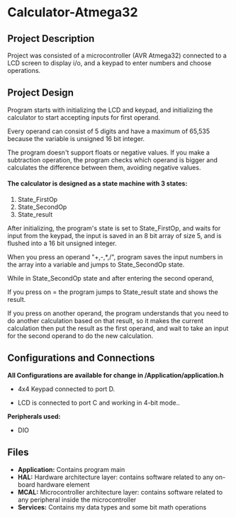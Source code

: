 # Calculator-Atmega32
## Project Description
Project was consisted of a microcontroller (AVR Atmega32) connected to a LCD screen to display i/o, and a keypad to enter numbers and choose operations.

## Project Design
Program starts with initializing the LCD and keypad, and initializing the calculator to start accepting inputs for first operand.

Every operand can consist of 5 digits and have a maximum of 65,535 because the variable is unsigned 16 bit integer.

The program doesn't support floats or negative values. If you make a subtraction operation, the program checks which operand is bigger and calculates the difference between them, avoiding negative values.

#### The calculator is designed as a state machine with 3 states:

 1. State_FirstOp
 2. State_SecondOp
 3. State_result

After initializing, the program's state is set to State_FirstOp, and waits for input from the keypad, the input is saved in an 8 bit array of size 5, and is flushed into a 16 bit unsigned integer.

When you press an operand "+,-,*,/", program saves the input numbers in the array into a variable and jumps to State_SecondOp state.

While in State_SecondOp state and after entering the second operand, 

If you press on = the program jumps to State_result state and shows the result.

If you press on another operand, the program understands that you need to do another calculation based on that result, so it makes the current calculation then put the result as the first operand, and wait to take an input for the second operand to do the new calculation.


## Configurations and Connections

 **All Configurations are available for change in /Application/application.h**

- 4x4 Keypad connected to port D.

- LCD is connected to port C and working in 4-bit mode..

**Peripherals used:**
- DIO

## Files

 - **Application:** Contains program main
 - **HAL:** Hardware architecture layer: contains software related to any on-board hardware element
 - **MCAL:** Microcontroller architecture layer: contains software related to any peripheral inside the microcontroller
 - **Services:** Contains my data types and some bit math operations
